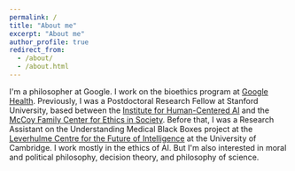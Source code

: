 ```yaml
---
permalink: /
title: "About me"
excerpt: "About me"
author_profile: true
redirect_from: 
  - /about/
  - /about.html
---
```


I'm a philosopher at Google. I work on the bioethics program at [Google Health](https://health.google/). Previously, I was a Postdoctoral Research Fellow at Stanford University, based between the [Institute for Human-Centered AI](https://hai.stanford.edu/) and the [McCoy Family Center for Ethics in Society](https://ethicsinsociety.stanford.edu/). Before that, I was a Research Assistant on the Understanding Medical Black Boxes project at the [Leverhulme Centre for the Future of Intelligence](http://lcfi.ac.uk/) at the University of Cambridge. I work mostly in the ethics of AI. But I'm also interested in moral and political philosophy, decision theory, and philosophy of science.




